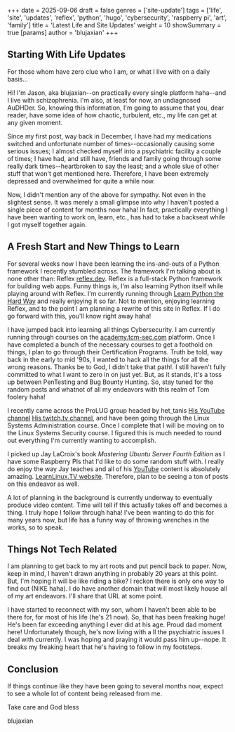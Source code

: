 +++
date = 2025-09-06
draft = false
genres = ['site-update']
tags = ['life', 'site', 'updates', 'reflex', 'python', 'hugo', 'cybersecurity', 'raspberry pi', 'art', 'family']
title = 'Latest Life and Site Updates'
weight = 10
showSummary = true
[params]
  author = 'blujaxian'
+++

## Starting With Life Updates

For those whom have zero clue who I am, or what I live with on a daily basis...

Hi! I'm Jason, aka blujaxian--on practically every single platform haha--and I live with schizophrenia. I'm also, at least for now, an undiagnosed AuDHDer. So, knowing this information, I'm going to assume that you, dear reader, have some idea of how chaotic, turbulent, etc., my life can get at any given moment.

Since my first post, way back in December, I have had my medications switched and unfortunate number of times--occasionally causing some serious issues; I almost checked myself into a psychiatric facility a couple of times; I have had, and still have, friends and family going through some really dark times--heartbroken to say the least; and a whole slue of other stuff that won't get mentioned here. Therefore, I have been extremely depressed and overwhelmed for quite a while now.

Now, I didn't mention any of the above for sympathy. Not even in the slightest sense. It was merely a small glimpse into why I haven't posted a single piece of content for months now haha! In fact, practically everything I have been wanting to work on, learn, etc., has had to take a backseat while I got myself together again.

## A Fresh Start and New Things to Learn

For several weeks now I have been learning the ins-and-outs of a Python framework I recently stumbled across. The framework I'm talking about is none other than: Reflex [reflex.dev](https://reflex.dev). Reflex is a full-stack Python framework for building web apps. Funny things is, I'm also learning Python itself while playing around with Reflex. I'm currently running through [Learn Python the Hard Way](https://learncodethehardway.com) and really enjoying it so far. Not to mention, enjoying learning Reflex, and to the point I am planning a rewrite of this site in Reflex. If I do go forward with this, you'll know right away haha!

I have jumped back into learning all things Cybersecurity. I am currently running through courses on the [academy.tcm-sec.com](https://academy.tcm-sec.com) platform. Once I have completed a bunch of the necessary courses to get a foothold on things, I plan to go through their Certification Programs. Truth be told, way back in the early to mid '90s, I wanted to hack all the things for all the wrong reasons. Thanks be to God, I didn't take that path!. I still haven't fully committed to what I want to zero in on just yet. But, as it stands, it's a toss up between PenTesting and Bug Bounty Hunting. So, stay tuned for the random posts and whatnot of all my endeavors with this realm of Tom foolery haha!

I recently came across the ProLUG group headed by het_tanis [His YouTube channel](https://www.youtube.com/@het_tanis8213) [His twitch.tv channel](https://www.twitch.tv/het_tanis),  and have been going through the Linux Systems Administration course. Once I complete that I will be moving on to the Linux Systems Security course. I figured this is much needed to round out everything I'm currently wanting to accomplish.

I picked up Jay LaCroix's book *Mastering Ubuntu Server Fourth Edition* as I have some Raspberry PIs that I'd like to do some random stuff with. I really do enjoy the way Jay teaches and all of his [YouTube](https://www.youtube.com/@LearnLinuxTV) content is absolutely amazing. [LearnLinux.TV website](https://learnlinux.tv). Therefore, plan to be seeing a ton of posts on this endeavor as well.

A lot of planning in the background is currently underway to eventually produce video content. Time will tell if this actually takes off and becomes a thing. I truly hope I follow through haha! I've been wanting to do this for many years now, but life has a funny way of throwing wrenches in the works, so to speak.

## Things Not Tech Related

I am planning to get back to my art roots and put pencil back to paper. Now, keep in mind, I haven't drawn anything in probably 20 years at this point. But, I'm hoping it will be like riding a bike? I reckon there is only one way to find out (NIKE haha). I do have another domain that will most likely house all of my art endeavors. I'll share that URL at some point.

I have started to reconnect with my son, whom I haven't been able to be there for, for most of his life (he's 21 now). So, that has been freaking huge! He's been far exceeding anything I ever did at his age. Proud dad moment here! Unfortunately though, he's now living with a ll the psychiatric issues I deal with currently. I was hoping and praying it would pass him up--nope. It breaks my freaking heart that he's having to follow in my footsteps.

## Conclusion

If things continue like they have been going to several months now, expect to see a whole lot of content being released from me. 

Take care and God bless

blujaxian
